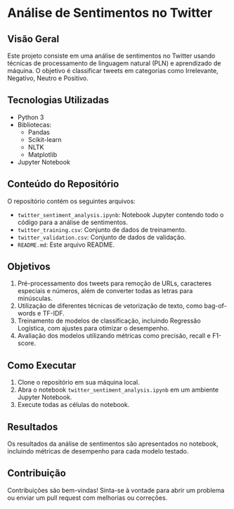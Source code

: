 # Análise de Sentimentos no Twitter

## Visão Geral

Este projeto consiste em uma análise de sentimentos no Twitter usando técnicas de processamento de linguagem natural (PLN) e aprendizado de máquina. O objetivo é classificar tweets em categorias como Irrelevante, Negativo, Neutro e Positivo.

## Tecnologias Utilizadas

- Python 3
- Bibliotecas:
  - Pandas
  - Scikit-learn
  - NLTK
  - Matplotlib
- Jupyter Notebook

## Conteúdo do Repositório

O repositório contém os seguintes arquivos:

- `twitter_sentiment_analysis.ipynb`: Notebook Jupyter contendo todo o código para a análise de sentimentos.
- `twitter_training.csv`: Conjunto de dados de treinamento.
- `twitter_validation.csv`: Conjunto de dados de validação.
- `README.md`: Este arquivo README.

## Objetivos

1. Pré-processamento dos tweets para remoção de URLs, caracteres especiais e números, além de converter todas as letras para minúsculas.
2. Utilização de diferentes técnicas de vetorização de texto, como bag-of-words e TF-IDF.
3. Treinamento de modelos de classificação, incluindo Regressão Logística, com ajustes para otimizar o desempenho.
4. Avaliação dos modelos utilizando métricas como precisão, recall e F1-score.

## Como Executar

1. Clone o repositório em sua máquina local.
2. Abra o notebook `twitter_sentiment_analysis.ipynb` em um ambiente Jupyter Notebook.
3. Execute todas as células do notebook.

## Resultados

Os resultados da análise de sentimentos são apresentados no notebook, incluindo métricas de desempenho para cada modelo testado.

## Contribuição

Contribuições são bem-vindas! Sinta-se à vontade para abrir um problema ou enviar um pull request com melhorias ou correções.

